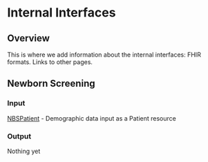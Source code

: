# Internal Interfaces

## Overview

This is where we add information about the internal interfaces: FHIR formats.  Links to other pages.

## Newborn Screening

### Input

[NBSPatient](StructureDefinition-NBSPatient.html) - Demographic data input as a Patient resource

### Output

Nothing yet
